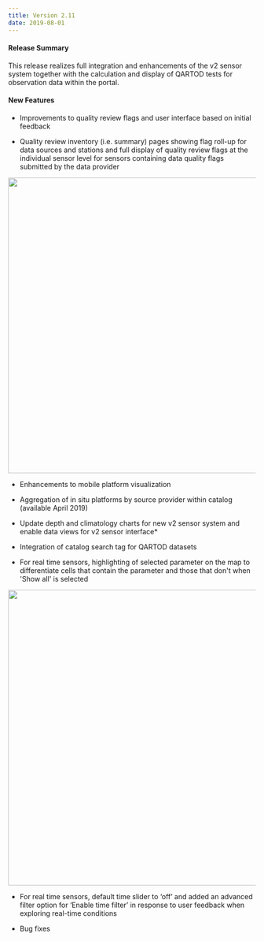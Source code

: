 ```yaml
---
title: Version 2.11
date: 2019-08-01
---
```


#### Release Summary

This release realizes full integration and enhancements of the v2 sensor system together with the calculation and display of QARTOD tests for observation data within the portal. 


#### New Features

* Improvements to quality review flags and user interface based on initial feedback

* Quality review inventory (i.e. summary) pages showing flag roll-up for data sources and stations and full display of quality review flags at the individual sensor level for sensors containing data quality flags submitted by the data provider

<img src="/assets/images/release_notes/v2.11.1.png" class="img-responsive" width="600"/>

* Enhancements to mobile platform visualization

* Aggregation of in situ platforms by source provider within catalog (available April 2019)

* Update depth and climatology charts for new v2 sensor system and enable data views for v2 sensor interface*

* Integration of catalog search tag for QARTOD datasets

* For real time sensors, highlighting of selected parameter on the map to differentiate cells that contain the parameter and those that don't when 'Show all' is selected

<img src="/assets/images/release_notes/v2.11.2.png" class="img-responsive" width="600"/>

* For real time sensors, default time slider to ‘off’ and added an advanced filter option for ‘Enable time filter’ in response to user feedback when exploring real-time conditions

* Bug fixes




